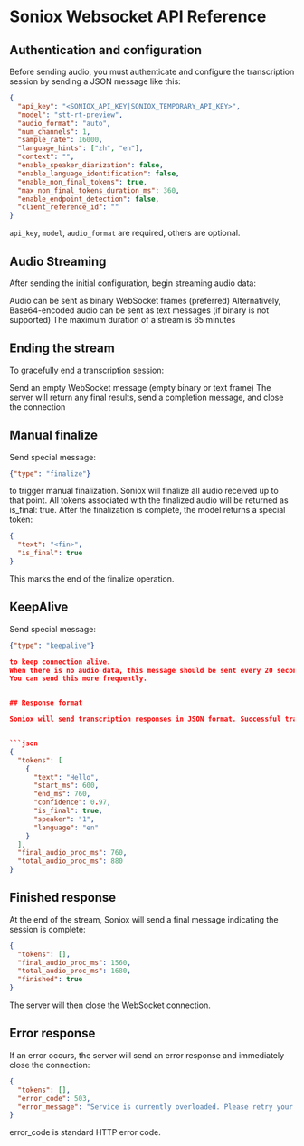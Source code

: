 # Soniox Websocket API Reference

## Authentication and configuration

Before sending audio, you must authenticate and configure the transcription session by sending a JSON message like this:


```json
{
  "api_key": "<SONIOX_API_KEY|SONIOX_TEMPORARY_API_KEY>",
  "model": "stt-rt-preview",
  "audio_format": "auto",
  "num_channels": 1,
  "sample_rate": 16000,
  "language_hints": ["zh", "en"],
  "context": "",
  "enable_speaker_diarization": false,
  "enable_language_identification": false,
  "enable_non_final_tokens": true,
  "max_non_final_tokens_duration_ms": 360,
  "enable_endpoint_detection": false,
  "client_reference_id": ""
}
```

`api_key`, `model`, `audio_format` are required, others are optional.

## Audio Streaming

After sending the initial configuration, begin streaming audio data:

Audio can be sent as binary WebSocket frames (preferred)
Alternatively, Base64-encoded audio can be sent as text messages (if binary is not supported)
The maximum duration of a stream is 65 minutes

## Ending the stream

To gracefully end a transcription session:

Send an empty WebSocket message (empty binary or text frame)
The server will return any final results, send a completion message, and close the connection

## Manual finalize

Send special message:

```json
{"type": "finalize"}
```

to trigger manual finalization.
Soniox will finalize all audio received up to that point.
All tokens associated with the finalized audio will be returned as is_final: true.
After the finalization is complete, the model returns a special token:
```json
{
  "text": "<fin>",
  "is_final": true
}
```
This marks the end of the finalize operation.


## KeepAlive

Send special message:

```json
{"type": "keepalive"}

to keep connection alive.
When there is no audio data, this message should be sent every 20 seconds.
You can send this more frequently.


## Response format

Soniox will send transcription responses in JSON format. Successful transcription responses follow this format:


```json
{
  "tokens": [
    {
      "text": "Hello",
      "start_ms": 600,
      "end_ms": 760,
      "confidence": 0.97,
      "is_final": true,
      "speaker": "1",
      "language": "en"
    }
  ],
  "final_audio_proc_ms": 760,
  "total_audio_proc_ms": 880
}
```

## Finished response

At the end of the stream, Soniox will send a final message indicating the session is complete:


```json
{
  "tokens": [],
  "final_audio_proc_ms": 1560,
  "total_audio_proc_ms": 1680,
  "finished": true
}
```
The server will then close the WebSocket connection.

## Error response

If an error occurs, the server will send an error response and immediately close the connection:


```json
{
  "tokens": [],
  "error_code": 503,
  "error_message": "Service is currently overloaded. Please retry your request..."
}
```

error_code is standard HTTP error code.